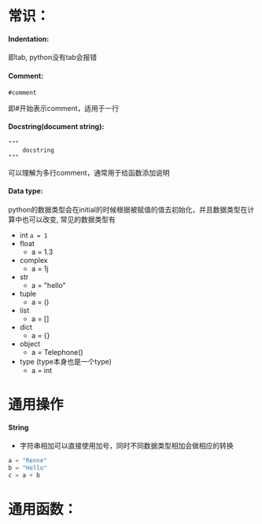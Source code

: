# 常识：

#### Indentation: 
即tab, python没有tab会报错

#### Comment: 
    #comment
即#开始表示comment，适用于一行

#### Docstring(document string): 
    """  
        docstring 
    """
可以理解为多行comment，通常用于给函数添加说明

#### Data type: 
python的数据类型会在initial的时候根据被赋值的值去初始化，并且数据类型在计算中也可以改变, 常见的数据类型有
* int
    ``` a = 1 ```
* float 
    * a = 1.3
* complex
    * a = 1j 
* str 
    * a = "hello"
* tuple 
    * a = ()
* list
    * a = [] 
* dict
    * a = {} 
* object
    * a = Telephone()
* type (type本身也是一个type)
    * a = int


# 通用操作
#### String
* 字符串相加可以直接使用加号，同时不同数据类型相加会做相应的转换
```python
a = "Renne"
b = "Hello"
c = a + b
```

# 通用函数：

